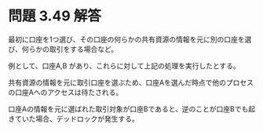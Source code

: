 # 問題 3.49 解答

最初に口座を1つ選び、その口座の何らかの共有資源の情報を元に別の口座を選び、何らかの取引をする場合など。

例として、口座A,B があり、これらに対して上記の処理を実行したとする。

共有資源の情報を元に取引口座を選ぶため、口座Aを選んだ時点で他のプロセスの口座Aへのアクセスは待たされる。

口座Aの情報を元に選ばれた取引対象が口座Bであると、逆のことが口座Bでも起きていた場合、デッドロックが発生する。
